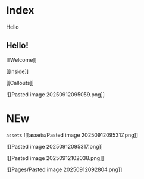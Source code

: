 # Index

Hello

## Hello!

[[Welcome]]

[[Inside]]

[[Callouts]]

![[Pasted image 20250912095059.png]]

# NEw
`assets`
![[assets/Pasted image 20250912095317.png]]

![[Pasted image 20250912095317.png]]

![[Pasted image 20250912102038.png]]

![[Pages/Pasted image 20250912092804.png]]










